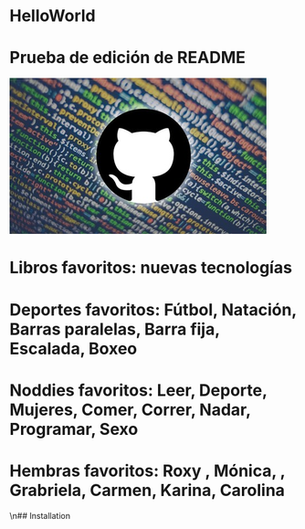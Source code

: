# HelloWorld

# Prueba de edición de README

![headshot](github.jpg)

# Libros favoritos: nuevas tecnologías

# Deportes favoritos: Fútbol, Natación, Barras paralelas, Barra fija, Escalada, Boxeo

# Noddies favoritos: Leer, Deporte, Mujeres, Comer, Correr, Nadar, Programar, Sexo

# Hembras favoritos: Roxy , Mónica, , Grabriela, Carmen, Karina, Carolina

\n## Installation
